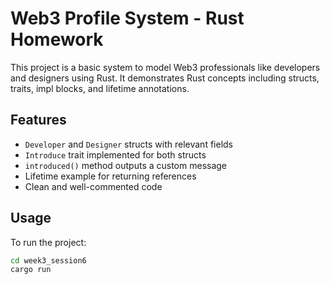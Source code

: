 # Web3 Profile System - Rust Homework

This project is a basic system to model Web3 professionals like developers and designers using Rust. It demonstrates Rust concepts including structs, traits, impl blocks, and lifetime annotations.

## Features

-  `Developer` and `Designer` structs with relevant fields
-  `Introduce` trait implemented for both structs
-  `introduced()` method outputs a custom message
-  Lifetime example for returning references
-  Clean and well-commented code

## Usage

To run the project:

```bash
cd week3_session6
cargo run
```
